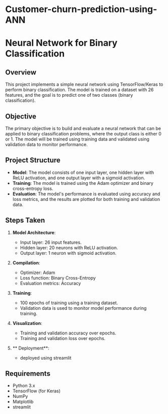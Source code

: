 # Customer-churn-prediction-using-ANN
# Neural Network for Binary Classification

## Overview

This project implements a simple neural network using TensorFlow/Keras to perform binary classification. The model is trained on a dataset with 26 features, and the goal is to predict one of two classes (binary classification).

## Objective

The primary objective is to build and evaluate a neural network that can be applied to binary classification problems, where the output class is either 0 or 1. The model will be trained using training data and validated using validation data to monitor performance.

## Project Structure

- **Model**: The model consists of one input layer, one hidden layer with ReLU activation, and one output layer with a sigmoid activation.
- **Training**: The model is trained using the Adam optimizer and binary cross-entropy loss.
- **Evaluation**: The model's performance is evaluated using accuracy and loss metrics, and the results are plotted for both training and validation data.

## Steps Taken

1. **Model Architecture**: 
    - Input layer: 26 input features.
    - Hidden layer: 20 neurons with ReLU activation.
    - Output layer: 1 neuron with sigmoid activation.
    
2. **Compilation**:
    - Optimizer: Adam
    - Loss function: Binary Cross-Entropy
    - Evaluation metrics: Accuracy

3. **Training**: 
    - 100 epochs of training using a training dataset.
    - Validation data is used to monitor model performance during training.

4. **Visualization**: 
    - Training and validation accuracy over epochs.
    - Training and validation loss over epochs.
      
5. ** Deployment**:
   - deployed using streamlit

## Requirements

- Python 3.x
- TensorFlow (for Keras)
- NumPy
- Matplotlib
- streamlit


